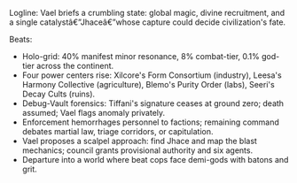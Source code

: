 ﻿---
series: 2
novella: 1
file: S2N1_CH02
type: chapter
pov: Vael
setting: State-Enforcement bunker - emergency council
word_target_min: 1201
word_target_max: 2299
status: outline
---
Logline: Vael briefs a crumbling state: global magic, divine recruitment, and a single catalystâ€”Jhaceâ€”whose capture could decide civilization's fate.

Beats:
- Holo-grid: 40% manifest minor resonance, 8% combat-tier, 0.1% god-tier across the continent.
- Four power centers rise: Xilcore's Form Consortium (industry), Leesa's Harmony Collective (agriculture), Blemo's Purity Order (labs), Seeri's Decay Cults (ruins).
- Debug-Vault forensics: Tiffani's signature ceases at ground zero; death assumed; Vael flags anomaly privately.
- Enforcement hemorrhages personnel to factions; remaining command debates martial law, triage corridors, or capitulation.
- Vael proposes a scalpel approach: find Jhace and map the blast mechanics; council grants provisional authority and six agents.
- Departure into a world where beat cops face demi-gods with batons and grit.